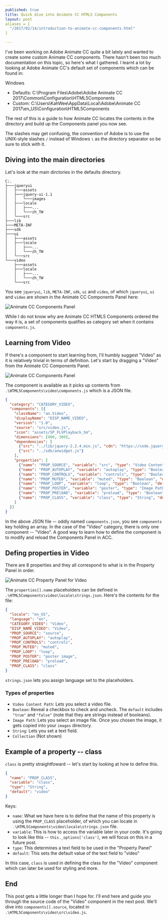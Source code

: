 ```yaml
---
published: true
title: Quick dive into Animate CC HTML5 Components
layout: post
aliases = [
  "/2017/02/14/introduction-to-animate-cc-components.html"
]

---
```


I've been working on Adobe Animate CC quite a bit lately and wanted to create some custom Animate CC components. There hasn't been too much documentation on this topic, so here's what I gathered. I learnt a lot by looking at Adobe Animate CC's default set of components which can be found in:

Windows

* Defaults: C:\Program Files\Adobe\Adobe Animate CC 2017\Common\Configuration\HTML5Components
* Custom: C:\Users\KahWee\AppData\Local\Adobe\Animate CC 2017\en_US\Configuration\HTML5Components

The rest of this is a guide to how Animate CC locates the contents in the directory and build up the Components panel you now see.

The slashes may get confusing, the convention of Adobe is to use the UNIX-style slashes `/` instead of Windows `\` as the directory separator so be sure to stick with it.

## Diving into the main directories

Let's look at the main dirctories in the defaults directory.

```
C:.
├───jqueryui
│   ├───assets
│   ├───jquery-ui-1.1
│   │   └───images
│   ├───locale
│   │   ├───...
│   │   └───zh_TW
│   └───src
├───lib
├───META-INF
├───sdk
├───ui
│   ├───assets
│   ├───locale
│   │   ├───...
│   │   └───zh_TW
│   └───src
└───video
    ├───assets
    ├───locale
    │   ├───...
    │   └───zh_TW
    └───src
```

You see `jqueryui`, `lib`, `META-INF`, `sdk`, `ui` and `video`, of which `jqueryui`, `ui` and `video` are shown in the Animate CC Components Panel here:

![Animate CC Components Panel](/public/images/animate-cc-components-panel.png)

While I do not know why are Animate CC HTML5 Components ordered the way it is, a set of components qualifies as category set when it contains `components.js`.

## Learning from Video

If there's a component to start learning from, I'll humbly suggest "Video" as it is relatively trivial in terms of definition. Let's start by dragging a "Video" from the Animate CC Components Panel.

![Animate CC Components Panel](/public/images/animate-cc-canvas-with-component.png)

The component is available as it picks up contents from `.\HTML5Components\video\components.js` which is a JSON file.

```json
{
  "category": "CATEGORY_VIDEO",
  "components": [{
    "className": "an.Video",
    "displayName": "DISP_NAME_VIDEO",
    "version": "1.0",
    "source": "src/video.js",
    "icon": "assets/SP_FLVPlayback_Sm",
    "dimensions": [400, 300],
    "dependencies": [
      {"src": "../lib/jquery-2.2.4.min.js", "cdn": "https://code.jquery.com/jquery-2.2.4.min.js"},
      {"src": "../sdk/anwidget.js"}
    ],
    "properties": [
      {"name": "PROP_SOURCE", "variable": "src", "type": "Video Content Path", "default": ""},
      {"name": "PROP_AUTOPLAY", "variable": "autoplay", "type": "Boolean", "default": "true"},
      {"name": "PROP_CONTROLS", "variable": "controls", "type": "Boolean", "default": "true"},
      {"name": "PROP_MUTED", "variable": "muted", "type": "Boolean", "default": "false"},
      {"name": "PROP_LOOP", "variable": "loop", "type": "Boolean", "default": "true"},
      {"name": "PROP_POSTER", "variable": "poster", "type": "Image Path", "default": ""},
      {"name": "PROP_PRElOAD", "variable": "preload", "type": "Boolean", "default": "true"},
      {"name": "PROP_CLASS", "variable": "class", "type": "String", "default": "video"}
    ]
  }]
}
```

In the above JSON file -- oddly named `components.json`, you see `components` key holding an array. In the case of the "Video" category, there is only one component -- "Video". A good way to learn how to define the component is to modify and reload the Components Panel in ACC.

## Defing properties in Video

There are 8 properties and they all correspond to what is in the Property Panel in order.

![Animate CC Property Panel for Video](/public/images/animate-cc-component-property.png)

The `properties[].name` placeholders can be defined in `.\HTML5Components\video\locale\strings.json`. Here's the contents for the file:

```json
{
  "locale": "en_US",
  "language": "en",
  "CATEGORY_VIDEO": "Video",
  "DISP_NAME_VIDEO": "Video",
  "PROP_SOURCE": "source",
  "PROP_AUTOPLAY": "autoplay",
  "PROP_CONTROLS": "controls",
  "PROP_MUTED": "muted",
  "PROP_LOOP": "loop",
  "PROP_POSTER": "poster image",
  "PROP_PRElOAD": "preload",
  "PROP_CLASS": "class"
}
```

`strings.json` lets you assign language set to the placeholders.

### Types of properties

* `Video Content Path`: Lets you select a video file.
* `Boolean`: Reveal a checkbox to check and uncheck. The `default` includes `"true"` and `"false"` (note that they are strings instead of booleans).
* `Image Path`: Lets you select an image file. Once you chosen the image, it gets copied into your `images` directory.
* `String`: Lets you set a text field.
* `Collection` (Not shown)

## Example of a property -- class

`class` is pretty straightfoward -- let's start by looking at how to define this.

```json
{
  "name": "PROP_CLASS",
  "variable": "class",
  "type": "String",
  "default": "video"
}
```

Keys:

* `name`: What we have here is to define that the name of this property is using the `PROP_CLASS` placeholder, of which you can locate in `.\HTML5Components\video\locale\strings.json` file.
* `variable`: This is how to access the variable later in your code. It's going to look like this -- `this._options['class']`, we will focus on this in a future post.
* `type`: This determines a text field to be used in the "Property Panel"
* `default`: This sets the default value of the text field to "video"

In this case, `class` is used in defining the class for the "Video" component which can later be used for styling and more.

## End

This post gets a little longer than I hope for. I'll end here and guide you through the source code of the "Video" component in the next post. We'll dive into `components[].source`, located in `.\HTML5Components\video\src\video.js`.
